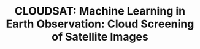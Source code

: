 ---
title: 'CLOUDSAT: Machine Learning in Earth Observation: Cloud Screening of Satellite Images'
logo: 'mineco.webp'
pi: ''
uvpi: 'L. Gómez-Chova'
years: '2016-2019'
website: ''
funding_source: 'Spanish Ministry of Economy and Competitiveness'
role: ''
project_type: ''
partners: []
---